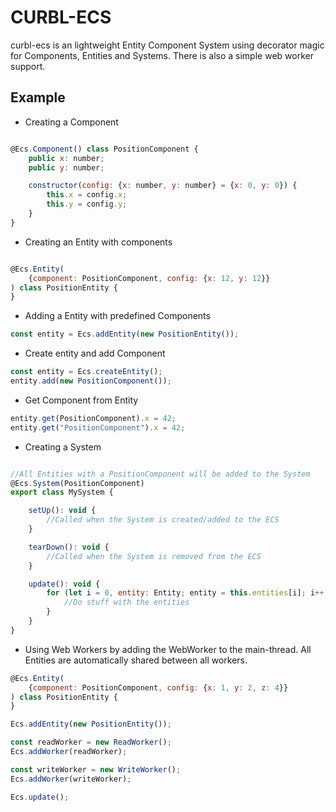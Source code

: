 # CURBL-ECS

curbl-ecs is an lightweight Entity Component System using decorator magic for Components, Entities and Systems.
There is also a simple web worker support.

## Example

* Creating a Component

```javascript

@Ecs.Component() class PositionComponent {
    public x: number;
    public y: number;

    constructor(config: {x: number, y: number} = {x: 0, y: 0}) {
        this.x = config.x;
        this.y = config.y;
    }
}
```

* Creating an Entity with components

```javascript

@Ecs.Entity(
    {component: PositionComponent, config: {x: 12, y: 12}}
) class PositionEntity {
}
```

* Adding a Entity with predefined Components

```javascript
const entity = Ecs.addEntity(new PositionEntity());
```

* Create entity and add Component

```javascript
const entity = Ecs.createEntity();
entity.add(new PositionComponent());
```

* Get Component from Entity

```javascript
entity.get(PositionComponent).x = 42;
entity.get("PositionComponent").x = 42;
```

* Creating a System

```javascript

//All Entities with a PositionComponent will be added to the System
@Ecs.System(PositionComponent)
export class MySystem {

    setUp(): void {
        //Called when the System is created/added to the ECS 
    }

    tearDown(): void {
        //Called when the System is removed from the ECS
    }

    update(): void {
        for (let i = 0, entity: Entity; entity = this.entities[i]; i++) {
            //Do stuff with the entities
        }
    }
}
```
* Using Web Workers by adding the WebWorker to the main-thread.
All Entities are automatically shared between all workers.

```javascript
@Ecs.Entity(
    {component: PositionComponent, config: {x: 1, y: 2, z: 4}}
) class PositionEntity {
}

Ecs.addEntity(new PositionEntity());

const readWorker = new ReadWorker();
Ecs.addWorker(readWorker);

const writeWorker = new WriteWorker();
Ecs.addWorker(writeWorker);

Ecs.update();
```
